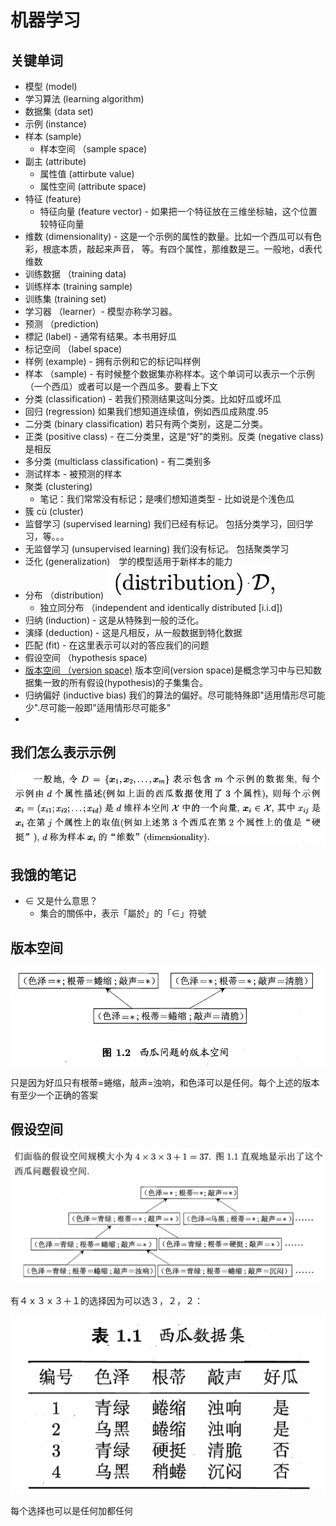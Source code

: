 # 机器学习

## 关键单词

- 模型 (model)
- 学习算法 (learning algorithm)
- 数据集 (data set)
- 示例 (instance)
- 样本 (sample)
  - 样本空间 （sample space)
- 副主 (attribute)
  - 属性值 (attirbute value)
  - 属性空间 (attribute space)
- 特征 (feature)
  - 特征向量 (feature vector) - 如果把一个特征放在三维坐标轴，这个位置较特征向量
- 维数 (dimensionality) - 这是一个示例的属性的数量。比如一个西瓜可以有色彩，根底本质，敲起来声音， 等。有四个属性，那维数是三。一般地，d表代维数
- 训练数据 （training data)
- 训练样本 (training sample)
- 训练集 (training set)
- 学习器 （learner）- 模型亦称学习器。
- 预测 （prediction)
- 標記 (label) - 通常有结果。本书用好瓜
- 标记空间 （label space)
- 样例 (example) - 拥有示例和它的标记叫样例
- 样本 （sample) - 有时候整个数据集亦称样本。这个单词可以表示一个示例（一个西瓜）或者可以是一个西瓜多。要看上下文
- 分类 (classification) - 若我们预测结果这叫分类。比如好瓜或坏瓜
- 回归 (regression) 如果我们想知道连续值，例如西瓜成熟度.95
- 二分类 (binary classification) 若只有两个类别，这是二分类。
- 正类 (positive class) - 在二分类里，这是“好”的类别。反类 (negative class) 是相反
- 多分类 (multiclass classification) - 有二类别多
- 测试样本 - 被预测的样本
- 聚类 (clustering)
  - 笔记：我们常常没有标记；是噢们想知道类型 - 比如说是个浅色瓜
- 簇 cù (cluster)
- 监督学习 (supervised learning) 我们已经有标记。 包括分类学习，回归学习，等。。。
- 无监督学习 (unsupervised learning) 我们没有标记。 包括聚类学习
- 泛化 (generalization)　学的模型适用于新样本的能力
- 分布 （distribution) ![](images/2021-04-06-22-45-07.png)
  - 独立同分布 （independent and identically distributed [i.i.d])
- 归纳 (induction) - 这是从特殊到一般的泛化。
- 演绎 (deduction) - 这是凡相反，从一般数据到特化数据
- 匹配 (fit) - 在这里表示可以对的答应我们的问题
- 假设空间 （hypothesis space)
- [版本空间 （version space)](#版本空间) 版本空间(version space)是概念学习中与已知数据集一致的所有假设(hypothesis)的子集集合。
- 归纳偏好 (inductive bias) 我们的算法的偏好。尽可能特殊即"适用情形尽可能少".尽可能一般即"适用情形尽可能多"
- 
## 我们怎么表示示例

![](images/2021-04-05-19-47-23.png)

## 我饿的笔记

- ∈ 又是什么意思？
  - 集合的關係中，表示「屬於」的「∈」符號

## 版本空间

![](images/Thing.png)

只是因为好瓜只有根蒂=蜷缩，敲声=浊响，和色泽可以是任何。每个上述的版本有至少一个正确的答案

## 假设空间

![](images/2021-04-09-22-35-30.png)

有４ｘ３ｘ３＋１的选择因为可以选３，２，２：

![](images/2021-04-09-22-37-30.png)

每个选择也可以是任何加都任何